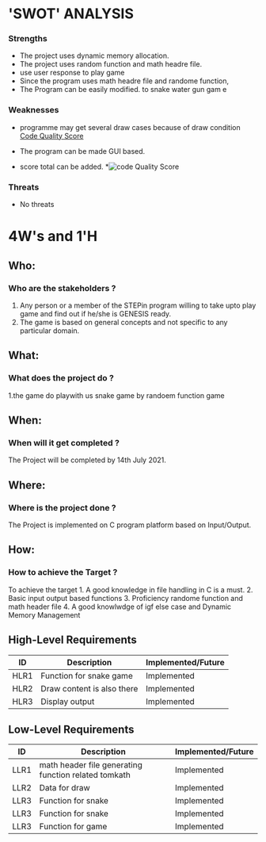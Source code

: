 # 'SWOT' ANALYSIS
### Strengths
* The project uses dynamic memory allocation.
* The project uses random function and math headre file.
* use   user response to play game 
* Since the program uses math headre file and randome function,
* The Program can be easily modified. to  snake water gun gam e

### Weaknesses
* programme  may get several draw cases because of draw condition
[Code Quality Score](https://www.code-inspector.com/project/26754/score/svg)

* The program can be made GUI based.
* score total can be added.
*![code Quality Score](https://www.code-inspector.com/project/26754/score/svg)
### Threats
* No threats 

# 4W's and 1'H
## Who:
### Who are the stakeholders ?
1. Any person or a member of the STEPin program willing to take upto play game and find out if he/she is GENESIS ready.
2. The game is based on general concepts and not specific to any particular domain. 

## What:

### What does the project do ?
1.the game do playwith us snake game by randoem function game

## When:


### When will it get completed ?
The Project will be completed by 14th July 2021.
## Where:

### Where is the project done ?
The Project is implemented on C program platform based on Input/Output.

## How:

### How to achieve the Target ?
To achieve the target
    1. A good knowledge in file handling in C is a must.
    2. Basic input output based functions
    3. Proficiency randome function and math header file
    4. A good knowlwdge of igf else case and Dynamic Memory Management

## High-Level Requirements
|ID	  |Description		             |Implemented/Future|
|-----|----------------------------    |------------------|
|HLR1	|Function for snake game |       Implemented|
|HLR2	|Draw content is also there |            Implemented| 
|HLR3	|Display output            |            Implemented| 

## Low-Level Requirements
|ID	  |Description		             |Implemented/Future|
|-----|----------------------------|------------------|
|LLR1	|math header file generating function related tomkath|       Implemented|
|LLR2	|Data for draw             	 |       Implemented| 
|LLR3	|Function for snake      |       Implemented|
|LLR3	|Function for snake            |       Implemented|
|LLR3	|Function for game          |       Implemented|
